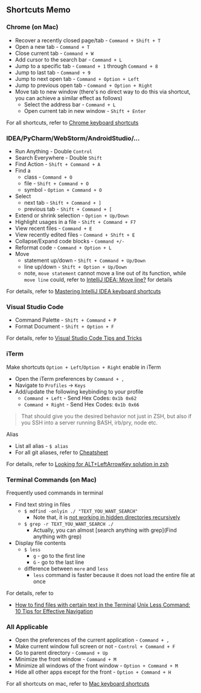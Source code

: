 ## Shortcuts Memo

### Chrome (on Mac)

* Recover a recently closed page/tab - `Command + Shift + T`
* Open a new tab - `Command + T`
* Close current tab - `Command + W`
* Add cursor to the search bar - `Command + L`
* Jump to a specific tab - `Command + 1` through `Command + 8`
* Jump to last tab - `Command + 9`
* Jump to next open tab - `Command + Option + Left`
* Jump to previous open tab - `Command + Option + Right`
* Move tab to new window (there's no direct way to do this via shortcut, you can achieve a similar effect as follows)
    * Select the address bar - `Command + L`
    * Open current tab in new window - `Shift + Enter`

For all shortcuts, refer to [Chrome keyboard shortcuts](https://support.google.com/chrome/answer/157179?hl=en)

### IDEA/PyCharm/WebStorm/AndroidStudio/...

* Run Anything - Double `Control`
* Search Everywhere - Double `Shift`
* Find Action - `Shift + Command + A`
* Find a
    * class - `Command + O`
    * file - `Shift + Command + O`
    * symbol - `Option + Command + O`
* Select
    * next tab - `Shift + Command + ]`
    * previous tab - `Shift + Command + [`
* Extend or shrink selection - `Option + Up/Down`
* Highlight usages in a file - `Shift + Command + F7`
* View recent files - `Command + E`
* View recently edited files - `Command + Shift + E`
* Collapse/Expand code blocks - `Command +/-`
* Reformat code - `Command + Option + L`
* Move 
    * statement up/down - `Shift + Command + Up/Down`
    * line up/down - `Shift + Option + Up/Down`
    * note, `move statement` cannot move a line out of its function, while `move line` could, refer to [IntelliJ IDEA: Move line?](https://stackoverflow.com/a/8362822) for details

For details, refer to [Mastering IntelliJ IDEA keyboard shortcuts](https://www.jetbrains.com/help/idea/mastering-keyboard-shortcuts.html)

### Visual Studio Code

* Command Palette - `Shift + Command + P`
* Format Document - `Shift + Option + F`

For details, refer to [Visual Studio Code Tips and Tricks](https://code.visualstudio.com/docs/getstarted/tips-and-tricks)

### iTerm

Make shortcuts `Option + Left`/`Option + Right` enable in iTerm

* Open the iTerm preferences by `Command + ,`
* Navigate to `Profiles` -> `Keys`
* Add/update the following keybinding to your profile
    * `Command + Left` - Send Hex Codes: `0x1b 0x62`
    * `Command + Right` - Send Hex Codes: `0x1b 0x66`

> That should give you the desired behavior not just in ZSH, but also if you SSH into a server running BASH, irb/pry, node etc.

Alias

* List all alias - `$ alias`
* For all git aliases, refer to [Cheatsheet](https://github.com/robbyrussell/oh-my-zsh/wiki/Cheatsheet)

For details, refer to [Looking for ALT+LeftArrowKey solution in zsh](https://stackoverflow.com/a/31328973)

### Terminal Commands (on Mac)

Frequently used commands in terminal

* Find text string in files
    * `$ mdfind -onlyin ./ "TEXT_YOU_WANT_SEARCH"`
        * Note that, it is [not working in hidden directories recursively](https://superuser.com/questions/732571/mdfind-onlyin-not-working-in-hidden-directories-recursvily-how-to-use-it-prope)
    * `$ grep -r TEXT_YOU_WANT_SEARCH ./`
        * Actually, you can almost [search anything with grep](Find anything with grep)
* Display file contents
    * `$ less`
        * `g` - go to the first line
        * `G` - go to the last line
    * difference between `more` and `less`
        * `less` command is faster because it does not load the entire file at once

For details, refer to 
* [How to find files with certain text in the Terminal](https://superuser.com/questions/162999/how-to-find-files-with-certain-text-in-the-terminal/163002)
[Unix Less Command: 10 Tips for Effective Navigation](https://www.thegeekstuff.com/2010/02/unix-less-command-10-tips-for-effective-navigation)

### All Applicable

* Open the preferences of the current application - `Command + ,`
* Make current window full screen or not - `Control + Command + F`
* Go to parent directory - `Command + Up`
* Minimize the front window - `Command + M`
* Minimize all windows of the front window - `Option + Command + M`
* Hide all other apps except for the front - `Option + Command + H`

For all shortcuts on mac, refer to [Mac keyboard shortcuts](https://support.apple.com/en-us/HT201236)
